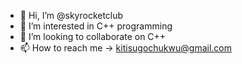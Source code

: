 - 👋 Hi, I’m @skyrocketclub
- 👀 I’m interested in C++ programming
- 💞️ I’m looking to collaborate on C++
- 📫 How to reach me -> kitisugochukwu@gmail.com

<!---
skyrocketclub/skyrocketclub is a ✨ special ✨ repository because its `README.md` (this file) appears on your GitHub profile.
You can click the Preview link to take a look at your changes.
--->
